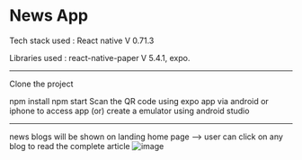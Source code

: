 # News App

Tech stack used : React native V 0.71.3

Libraries used : react-native-paper V 5.4.1, expo.
___________________________
Clone the project

npm install
npm start
Scan the QR code using expo app via android or iphone to access app (or)
create a emulator using android studio
___________________________
news blogs will be shown on landing home page --> user can click on any blog to read the complete article
![image](https://user-images.githubusercontent.com/107784718/227857833-9264cedf-c889-4b45-a92a-7546ccffcc8e.png)
